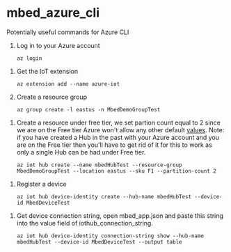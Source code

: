 # mbed_azure_cli
Potentially useful commands for Azure CLI


  
  1. Log in to your Azure account  
  
      ```
      az login
      ```
<!--
My info:
  {
    "cloudName": "AzureCloud",
    "homeTenantId": "f34e5979-57d9-4aaa-ad4d-b122a662184d",
    "id": "f90ce610-592a-41bd-9e48-9b07ec7fdd88",
    "isDefault": true,
    "managedByTenants": [],
    "name": "Free Trial",
    "state": "Enabled",
    "tenantId": "f34e5979-57d9-4aaa-ad4d-b122a662184d",
    "user": {
      "homeAccountId": "dffe89eb-3d86-4d74-81c4-23904346f991.f34e5979-57d9-4aaa-ad4d-b122a662184d",
      "name": "Carlo.Grisafi@arm.com",
      "type": "user"
    }
-->      
   
  1. Get the IoT extension 
  
      ```
      az extension add --name azure-iot
      ```
  1. Create a resource group 
  
      ```
      az group create -l eastus -n MbedDemoGroupTest
      ```
<!-- 
{
  "id": "/subscriptions/f90ce610-592a-41bd-9e48-9b07ec7fdd88/resourceGroups/MbedDemoGroupTest",
  "location": "eastus",
  "managedBy": null,
  "name": "MbedDemoGroupTest",
  "properties": {
    "provisioningState": "Succeeded"
  },
  "tags": null,
  "type": "Microsoft.Resources/resourceGroups"
}
-->
   
  1. Create a resource under free tier, we set partion count equal to 2 since we are on the Free tier Azure won't allow any other default [values](https://stackoverflow.com/questions/59178667/when-im-going-through-azure-iot-hub-tutorial-creating-end-with-error-partition). Note: if you have created a Hub in the past with your Azure account and you are on the Free tier then you'll have to get rid of it for this to work as only a single Hub can be had under Free tier.
  
     ```
     az iot hub create --name mbedHubTest --resource-group MbedDemoGroupTest --location eastus --sku F1 --partition-count 2
     ```
 
<!--
{
  "etag": "AAAABBKxS+E=",
  "id": "/subscriptions/f90ce610-592a-41bd-9e48-9b07ec7fdd88/resourceGroups/MbedDemoGroupTest/providers/Microsoft.Devices/IotHubs/mbedHubTest",
  "identity": {
    "type": "None"
  },
  "location": "eastus",
  "name": "mbedHubTest",
  "properties": {
    "authorizationPolicies": null,
    "cloudToDevice": {
      "defaultTtlAsIso8601": "1:00:00",
      "feedback": {
        "lockDurationAsIso8601": "0:00:05",
        "maxDeliveryCount": 10,
        "ttlAsIso8601": "1:00:00"
      },
      "maxDeliveryCount": 10
    },
    "comments": null,
    "enableFileUploadNotifications": false,
    "eventHubEndpoints": {
      "events": {
        "endpoint": "sb://ihsuprodblres091dednamespace.servicebus.windows.net/",
        "partitionCount": 2,
        "partitionIds": [
          "0",
          "1"
        ],
        "path": "iothub-ehub-mbedhubtes-5547811-474d3b7af9",
        "retentionTimeInDays": 1
      }
    },
    "features": "None",
    "hostName": "mbedHubTest.azure-devices.net",
    "ipFilterRules": [],
    "locations": [
      {
        "location": "East US",
        "role": "primary"
      },
      {
        "location": "West US",
        "role": "secondary"
      }
    ],
    "messagingEndpoints": {
      "fileNotifications": {
        "lockDurationAsIso8601": "0:01:00",
        "maxDeliveryCount": 10,
        "ttlAsIso8601": "1:00:00"
      }
    },
    "minTlsVersion": null,
    "privateEndpointConnections": null,
    "provisioningState": "Succeeded",
    "publicNetworkAccess": null,
    "routing": {
      "endpoints": {
        "eventHubs": [],
        "serviceBusQueues": [],
        "serviceBusTopics": [],
        "storageContainers": []
      },
      "enrichments": null,
      "fallbackRoute": {
        "condition": "true",
        "endpointNames": [
          "events"
        ],
        "isEnabled": true,
        "name": "$fallback"
      },
      "routes": []
    },
    "state": "Active",
    "storageEndpoints": {
      "$default": {
        "authenticationType": null,
        "connectionString": "",
        "containerName": "",
        "sasTtlAsIso8601": "1:00:00"
      }
    }
  },
  "resourcegroup": "MbedDemoGroupTest",
  "sku": {
    "capacity": 1,
    "name": "F1",
    "tier": "Free"
  },
  "subscriptionid": "f90ce610-592a-41bd-9e48-9b07ec7fdd88",
  "tags": {},
  "type": "Microsoft.Devices/IotHubs"
}
-->
 
 
 
 
 
 
 
<!--
1. Add endpoint 
 
     ```
     az iot hub routing-endpoint create --resource-group MbedDemoGroupTest --hub-name mbedHubTest --endpoint-name EndPTest --endpoint-type eventhub --endpoint-resource-group {ResourceGroup} --endpoint-subscription-id {SubscriptionId} --connection-string {ConnectionString}
     ``` 
     -->
1. Register a device

    ```
    az iot hub device-identity create --hub-name mbedHubTest --device-id MbedDeviceTest
    ```
<!--
{
  "authentication": {
    "symmetricKey": {
      "primaryKey": "BQaa/4t2QApcB+1uYgSu9QMGiaj1m/sBDwhtVQpJXEk=",
      "secondaryKey": "IiOFEEpl9/cQOescUqlowTjOCpmpSvZF1ntkon44ARM="
    },
    "type": "sas",
    "x509Thumbprint": {
      "primaryThumbprint": null,
      "secondaryThumbprint": null
    }
  },
  "capabilities": {
    "iotEdge": false
  },
  "cloudToDeviceMessageCount": 0,
  "connectionState": "Disconnected",
  "connectionStateUpdatedTime": "0001-01-01T00:00:00",
  "deviceId": "MbedDeviceTest",
  "deviceScope": null,
  "etag": "MTU4MjY3MDc5",
  "generationId": "637394137160664574",
  "lastActivityTime": "0001-01-01T00:00:00",
  "status": "enabled",
  "statusReason": null,
  "statusUpdatedTime": "0001-01-01T00:00:00"
}
-->

1. Get device connection string, open mbed_app.json and paste this string into the value field of iothub_connection_string.

    ```
    az iot hub device-identity connection-string show --hub-name mbedHubTest --device-id MbedDeviceTest --output table
    ```

<!--
HostName=mbedHubTest.azure-devices.net;DeviceId=MbedDeviceTest;SharedAccessKey=BQaa/4t2QApcB+1uYgSu9QMGiaj1m/sBDwhtVQpJXEk=
-->
